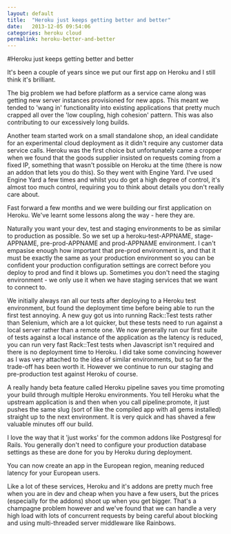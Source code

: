 ```yaml
---
layout: default
title:  "Heroku just keeps getting better and better"
date:   2013-12-05 09:54:06
categories: heroku cloud
permalink: heroku-better-and-better
---
```


#Heroku just keeps getting better and better

It's been a couple of years since we put our first app on Heroku and I still think it's brilliant.

The big problem we had before platform as a service came along was getting new server instances provisioned for new apps. This meant we tended to 'wang in' functionality into existing applications that pretty much crapped all over the 'low coupling, high cohesion' pattern. This was also contributing to our excessively long builds.

Another team started work on a small standalone shop, an ideal candidate for an experimental cloud deployment as it didn't require any customer data service calls. Heroku was the first choice but unfortunately came a cropper when we found that the goods supplier insisted on requests coming from a fixed IP, something that wasn't possible on Heroku at the time (there is now an addon that lets you do this). So they went with Engine Yard. I've used Engine Yard a few times and whilst you do get a high degree of control, it's almost too much control, requiring you to think about details you don't really care about.

Fast forward a few months and we were building our first application on Heroku. We've learnt some lessons along the way - here they are.

Naturally you want your dev, test and staging environments to be as similar to production as possible. So we set up a heroku-test-APPNAME, stage-APPNAME, pre-prod-APPNAME and prod-APPNAME environment. I can't empasise enough how important that pre-prod environment is, and that it must be exactly the same as your production environment so you can be confident your production configuration settings are correct before you deploy to prod and find it blows up. Sometimes you don't need the staging environment - we only use it when we have staging services that we want to connect to. 

We initially always ran all our tests after deploying to a Heroku test environment, but found the deployment time before being able to run the first test annoying. A new guy got us into running Rack::Test tests rather than Selenium, which are a lot quicker, but these tests need to run against a local server rather than a remote one. We now generally run our first suite of tests against a local instance of the application as the latency is reduced, you can run very fast Rack::Test tests when Javascript isn't required and there is no deployment time to Heroku. I did take some convincing however as I was very attached to the idea of similar environments, but so far the trade-off has been worth it. However we continue to run our staging and pre-production test against Heroku of course.

A really handy beta feature called Heroku pipeline saves you time promoting your build through multiple Heroku environments. You tell Heroku what the upstream application is and then when you call pipeline:promote, it just pushes the same slug (sort of like the compiled app with all gems installed) straight up to the next environment. It is very quick and has shaved a few valuable minutes off our build.

I love the way that it 'just works' for the common addons like Postgresql for Rails. You generally don't need to configure your production database settings as these are done for you by Heroku during deployment.

You can now create an app in the European region, meaning reduced latency for your European users.

Like a lot of these services, Heroku and it's addons are pretty much free when you are in dev and cheap when you have a few users, but the prices (especially for the addons) shoot up when you get bigger. That's a champagne problem however and we've found that we can handle a very high load with lots of concurrent requests by being careful about blocking and using multi-threaded server middleware like Rainbows.

